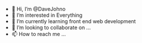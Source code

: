 - 👋 Hi, I’m @DaveJohno
- 👀 I’m interested in Everything
- 🌱 I’m currently learning front end web development
- 💞️ I’m looking to collaborate on ...
- 📫 How to reach me ...

<!---
DaveJohno/DaveJohno is a ✨ special ✨ repository because its `README.md` (this file) appears on your GitHub profile.
You can click the Preview link to take a look at your changes.
--->
